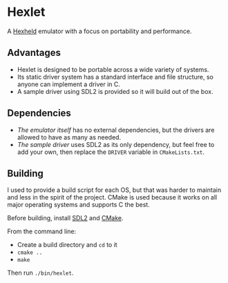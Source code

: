 # Hexlet
A [Hexheld](https://github.com/Hexheld) emulator with a focus on portability and performance.

## Advantages
- Hexlet is designed to be portable across a wide variety of systems. 
- Its static driver system has a standard interface and file structure, so anyone can implement a driver in C.
- A sample driver using SDL2 is provided so it will build out of the box.

## Dependencies
- *The emulator itself* has no external dependencies, but the drivers are allowed to have as many as needed.
- *The sample driver* uses SDL2 as its only dependency, but feel free to add your own, then replace the `DRIVER` variable in `CMakeLists.txt`.

## Building
I used to provide a build script for each OS, but that was harder to maintain and less in the spirit of the project.
CMake is used because it works on all major operating systems and supports C the best.


Before building, install [SDL2](https://libsdl.org/) and [CMake](https://cmake.org/).

From the command line:
- Create a build directory and `cd` to it
- `cmake ..`
- `make`

Then run `./bin/hexlet`.
